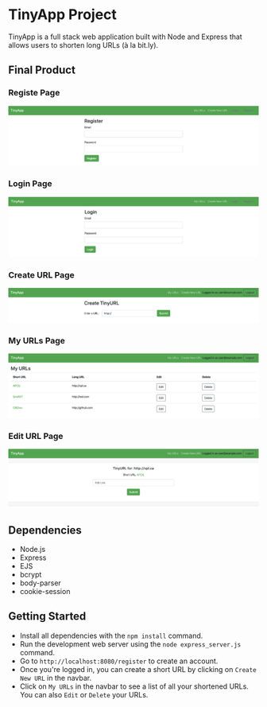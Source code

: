 # TinyApp Project

TinyApp is a full stack web application built with Node and Express that allows users to shorten long URLs (à la bit.ly).

## Final Product

### Registe Page
!["Register Page"](https://github.com/lealinin/tinyapp/blob/master/docs/register-page.png)

### Login Page
!["Login Page"](https://github.com/lealinin/tinyapp/blob/master/docs/login-page.png)

### Create URL Page
!["Create URL Page"](https://github.com/lealinin/tinyapp/blob/master/docs/create-url-page.png)

### My URLs Page
!["My URLs Page"](https://github.com/lealinin/tinyapp/blob/master/docs/my-urls-page.png)

### Edit URL Page
!["Edit URL Page"](https://github.com/lealinin/tinyapp/blob/master/docs/edit-url-page.png)

## Dependencies

- Node.js
- Express
- EJS
- bcrypt
- body-parser
- cookie-session

## Getting Started

- Install all dependencies with the `npm install` command.
- Run the development web server using the `node express_server.js` command.
- Go to `http://localhost:8080/register` to create an account.
- Once you're logged in, you can create a short URL by clicking on `Create New URL` in the navbar.
- Click on `My URLs` in the navbar to see a list of all your shortened URLs. You can also `Edit` or `Delete` your URLs.